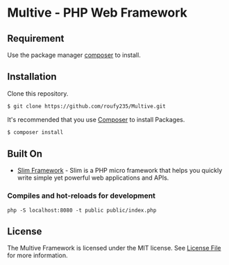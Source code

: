 # Multive - PHP Web Framework

## Requirement
Use the package manager [composer](https://getcomposer.org/) to install.

## Installation

Clone this repository.

```bash
$ git clone https://github.com/roufy235/Multive.git
```

It's recommended that you use [Composer](https://getcomposer.org/) to install Packages.

```bash
$ composer install
```

## Built On
* [Slim Framework](http://www.slimframework.com/) - Slim is a PHP micro framework that helps you quickly write simple yet powerful web applications and APIs.


### Compiles and hot-reloads for development
```
php -S localhost:8080 -t public public/index.php
```

## License

The Multive Framework is licensed under the MIT license. See [License File](LICENSE) for more information.

